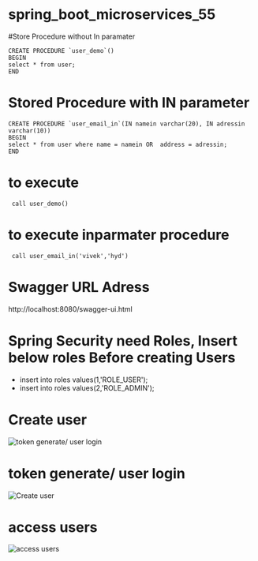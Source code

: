 # spring_boot_microservices_55

#Store Procedure without In paramater
```
CREATE PROCEDURE `user_demo`()
BEGIN 
select * from user; 
END
```

# Stored Procedure with IN parameter
```
CREATE PROCEDURE `user_email_in`(IN namein varchar(20), IN adressin varchar(10))
BEGIN
select * from user where name = namein OR  address = adressin;
END
```

# to execute 
``` call user_demo()```

# to execute inparmater procedure

``` call user_email_in('vivek','hyd')```

# Swagger URL Adress
http://localhost:8080/swagger-ui.html


# Spring Security need Roles, Insert below roles Before creating Users

- insert into roles values(1,'ROLE_USER');
- insert into roles values(2,'ROLE_ADMIN');

# Create user
![token generate/ user login ](https://github.com/HarshaPrimeTrainings/spring_boot_microservices_55/blob/main/usercreate.png)


# token generate/ user login
![Create user ](https://github.com/HarshaPrimeTrainings/spring_boot_microservices_55/blob/main/tokengenerate.png)

# access users
![access users ](https://github.com/HarshaPrimeTrainings/spring_boot_microservices_55/blob/main/accesusers.png)